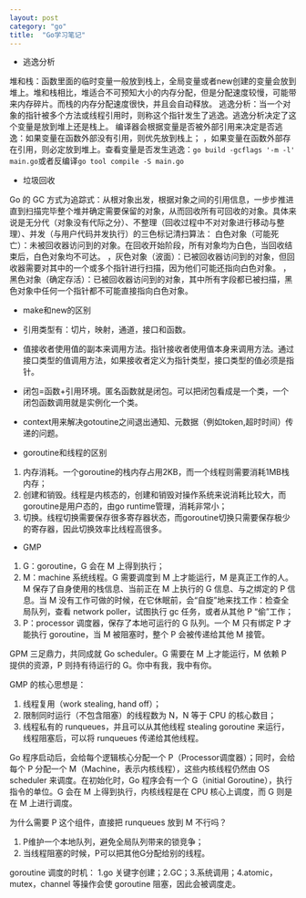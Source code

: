 ```yaml
---
layout: post
category: "go"
title:  "Go学习笔记"
---
```



- 逃逸分析

堆和栈：函数里面的临时变量一般放到栈上，全局变量或者new创建的变量会放到堆上。堆和栈相比，堆适合不可预知大小的内存分配，但是分配速度较慢，可能带来内存碎片。而栈的内存分配速度很快，并且会自动释放。
逃逸分析：当一个对象的指针被多个方法或线程引用时，则称这个指针发生了逃逸。逃逸分析决定了这个变量是放到堆上还是栈上。
编译器会根据变量是否被外部引用来决定是否逃逸：如果变量在函数外部没有引用，则优先放到栈上；
，如果变量在函数外部存在引用，则必定放到堆上。查看变量是否发生逃逸：`go build -gcflags '-m -l' main.go`或者反编译`go tool compile -S main.go`

- 垃圾回收

Go 的 GC 方式为追踪式：从根对象出发，根据对象之间的引用信息，一步步推进直到扫描完毕整个堆并确定需要保留的对象，从而回收所有可回收的对象。具体来说是无分代（对象没有代际之分）、不整理（回收过程中不对对象进行移动与整理）、并发（与用户代码并发执行）的三色标记清扫算法：
白色对象（可能死亡）：未被回收器访问到的对象。在回收开始阶段，所有对象均为白色，当回收结束后，白色对象均不可达。
，灰色对象（波面）：已被回收器访问到的对象，但回收器需要对其中的一个或多个指针进行扫描，因为他们可能还指向白色对象。
，黑色对象（确定存活）：已被回收器访问到的对象，其中所有字段都已被扫描，黑色对象中任何一个指针都不可能直接指向白色对象。

- make和new的区别

- 引用类型有：切片，映射，通道，接口和函数。

- 值接收者使用值的副本来调用方法。指针接收者使用值本身来调用方法。通过接口类型的值调用方法，如果接收者定义为指针类型，接口类型的值必须是指针。

- 闭包=函数+引用环境。匿名函数就是闭包。可以把闭包看成是一个类，一个闭包函数调用就是实例化一个类。

- context用来解决gotoutine之间退出通知、元数据（例如token,超时时间）传递的问题。

- goroutine和线程的区别

1. 内存消耗。一个goroutine的栈内存占用2KB，而一个线程则需要消耗1MB栈内存；
1. 创建和销毁。线程是内核态的，创建和销毁对操作系统来说消耗比较大，而goroutine是用户态的，由go runtime管理，消耗非常小；
1. 切换。线程切换需要保存很多寄存器状态，而goroutine切换只需要保存极少的寄存器，因此切换效率比线程高很多。

- GMP

1. G：goroutine，G 会在 M 上得到执行；
1. M：machine 系统线程。G 需要调度到 M 上才能运行，M 是真正工作的人。M 保存了自身使用的栈信息、当前正在 M 上执行的 G 信息、与之绑定的 P 信息。当 M 没有工作可做的时候，在它休眠前，会“自旋”地来找工作：检查全局队列，查看 network poller，试图执行 gc 任务，或者从其他 P “偷”工作；
1. P：processor 调度器，保存了本地可运行的 G 队列。一个 M 只有绑定 P 才能执行 goroutine，当 M 被阻塞时，整个 P 会被传递给其他 M 接管。

GPM 三足鼎力，共同成就 Go scheduler。G 需要在 M 上才能运行，M 依赖 P 提供的资源，P 则持有待运行的 G。你中有我，我中有你。

GMP 的核心思想是：
1. 线程复用（work stealing, hand off）；
1. 限制同时运行（不包含阻塞）的线程数为 N，N 等于 CPU 的核心数目；
1. 线程私有的 runqueues，并且可以从其他线程 stealing goroutine 来运行，线程阻塞后，可以将 runqueues 传递给其他线程。

Go 程序启动后，会给每个逻辑核心分配一个 P（Processor调度器）；同时，会给每个 P 分配一个 M（Machine，表示内核线程），这些内核线程仍然由 OS scheduler 来调度。在初始化时，Go 程序会有一个 G（initial Goroutine），执行指令的单位。G 会在 M 上得到执行，内核线程是在 CPU 核心上调度，而 G 则是在 M 上进行调度。

为什么需要 P 这个组件，直接把 runqueues 放到 M 不行吗？
1. P维护一个本地队列，避免全局队列带来的锁竞争；
1. 当线程阻塞的时候，P可以把其他G分配给别的线程。

goroutine 调度的时机：
1.go 关键字创建；2.GC；3.系统调用；4.atomic，mutex，channel 等操作会使 goroutine 阻塞，因此会被调度走。
